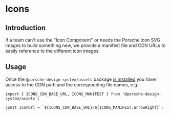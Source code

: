 # Icons

## Introduction
If a team can't use the "Icon Component" or needs the Porsche icon SVG images to build something new, we provide a manifest file and CDN URLs to easily reference to the different icon images.

## Usage 
Once the `@porsche-design-system/assets` package [is installed](#/assets/introduction) you have access to the CDN path and the corresponding file names, e.g.:

```
import { ICONS_CDN_BASE_URL, ICONS_MANIFEST } from '@porsche-design-system/assets';

const iconUrl = `${ICONS_CDN_BASE_URL}/${ICONS_MANIFEST.arrowRight}`;
``
